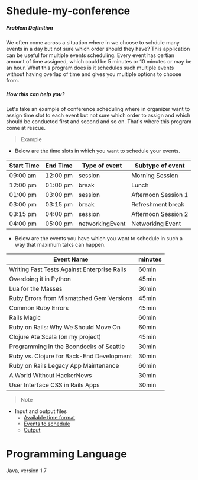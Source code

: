 # Shedule-my-conference
##### Problem Definition
We often come across a situation where in we choose to schdule many events in a day but not sure which order should they have?
This application can be useful for multiple events scheduling.
Every event has certian amount of time assigned, which could be 5 minutes or 10 minutes or may be an hour.
What this program does is it schedules such multiple events without having overlap of time and gives you multiple options to choose from.

##### How this can help you?
Let's take an example of conference scheduling where in organizer want to assign time slot to each event but not sure which order to assign and which should be conducted first and second and so on. That's where this program come at rescue.
> Example

- Below are the time slots in which you want to schedule your events.

| Start Time  | End Time| Type of event  | Subtype of event |
| ------------- | ------------- | ------------- | ------------- |
| 09:00 am | 12:00 pm  |session | Morning Session | 
| 12:00 pm | 01:00 pm | break | Lunch |
| 01:00 pm | 03:00 pm | session | Afternoon Session 1 |
| 03:00 pm | 03:15 pm | break | Refreshment break |
| 03:15 pm | 04:00 pm | session | Afternoon Session 2 |
| 04:00 pm | 05:00 pm | networkingEvent | Networking Event |

- Below are the events you have which you want to schedule in such a way that maximum talks can happen.

| Event Name  | minutes |
| ------------- | ------------- |
| Writing Fast Tests Against Enterprise Rails | 60min |
| Overdoing it in Python | 45min| 
| Lua for the Masses | 30min | 
| Ruby Errors from Mismatched Gem Versions | 45min | 
| Common Ruby Errors | 45min | 
| Rails Magic | 60min |
| Ruby on Rails: Why We Should Move On | 60min |
| Clojure Ate Scala (on my project) | 45min |
| Programming in the Boondocks of Seattle | 30min |
| Ruby vs. Clojure for Back-End Development | 30min |
| Ruby on Rails Legacy App Maintenance | 60min |
| A World Without HackerNews | 30min |
| User Interface CSS in Rails Apps | 30min |

> Note 
- Input and output files
  - [Available time format](src/com/schedulemyconference/resources/conferenceEventInput.txt) 
  - [Events to schedule](src/com/schedulemyconference/resources/talkInput.txt)
  - [Output](src/com/schedulemyconference/resources/conferenceOutput.txt)


# Programming Language
Java, version 1.7
